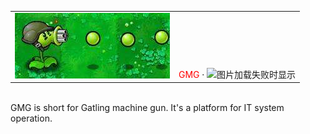 <table border="0"><tr><td><img src="https://raw.githubusercontent.com/Cans404/gmg/master/img/gmg.jpg" alt="图片加载失败时显示"></td><td valign="bottom"><span style="color:#FF0000">GMG</span> &middot; <img src="https://badges.frapsoft.com/os/mit/mit.png?v=103" alt="图片加载失败时显示"></td></tr></table><br>
GMG is short for Gatling machine gun. It's a platform for IT system operation.
